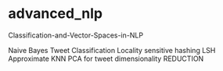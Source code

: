 # advanced_nlp
Classification-and-Vector-Spaces-in-NLP 

Naive Bayes Tweet Classification
Locality sensitive hashing LSH
Approximate KNN
PCA for tweet dimensionality REDUCTION
